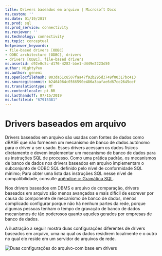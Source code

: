 ```yaml
---
title: Drivers baseados em arquivo | Microsoft Docs
ms.custom: ''
ms.date: 01/19/2017
ms.prod: sql
ms.prod_service: connectivity
ms.reviewer: ''
ms.technology: connectivity
ms.topic: conceptual
helpviewer_keywords:
- file-based drivers [ODBC]
- ODBC architecture [ODBC], drivers
- drivers [ODBC], file-based drivers
ms.assetid: d92e0c5c-d176-4282-bbe1-d449e2223d50
author: MightyPen
ms.author: genemi
ms.openlocfilehash: 803da51c8507faa47f92b295d3749f00317bc413
ms.sourcegitcommit: b2464064c0566590e486a3aafae6d67ce2645cef
ms.translationtype: MT
ms.contentlocale: pt-BR
ms.lasthandoff: 07/15/2019
ms.locfileid: "67915381"
---
```

# <a name="file-based-drivers"></a>Drivers baseados em arquivo
Drivers baseados em arquivo são usadas com fontes de dados como dBASE que não fornecem um mecanismo de banco de dados autônomo para o driver a ser usado. Esses drivers acessam os dados físicos diretamente e devem implementar um mecanismo de banco de dados para as instruções SQL de processo. Como uma prática padrão, os mecanismos de banco de dados nos drivers baseados em arquivo implementam o subconjunto de ODBC SQL definido pelo nível de conformidade SQL mínimo; Para obter uma lista das instruções SQL nesse nível de compatibilidade, consulte [apêndice c: Gramática SQL](../../odbc/reference/appendixes/appendix-c-sql-grammar.md).  
  
 Nos drivers baseados em DBMS e arquivo de comparação, drivers baseados em arquivo são menos avançados e mais difícil de escrever por causa do componente de mecanismo de banco de dados, menos complicado configurar porque não há nenhum partes da rede, porque algumas pessoas tenham o tempo de gravação de banco de dados mecanismos de tão poderosos quanto aqueles gerados por empresas de banco de dados.  
  
 A ilustração a seguir mostra duas configurações diferentes de drivers baseados em arquivo, uma na qual os dados residirem localmente e o outro no qual ele reside em um servidor de arquivos de rede.  
  
 ![Duas configurações do arquivo&#45;com base em drivers](../../odbc/reference/media/pr06.gif "pr06")

